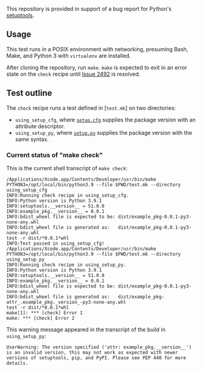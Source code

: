 This repository is provided in support of a bug report for Python's [setuptools](https://github.com/pypa/setuptools).


## Usage

This test runs in a POSIX environment with networking, presuming Bash, Make, and Python 3 with `virtualenv` are installed.

After cloning the repository, run `make`.  `make` is expected to exit in an error state on the `check` recipe until [Issue 2492](https://github.com/pypa/setuptools/issues/2492) is resolved.


## Test outline

The `check` recipe runs a test defined in [`test.mk`] on two directories:
* `using_setup_cfg`, where [`setup.cfg`](using_setup_cfg/setup.cfg) supplies the package version with an attribute descriptor.
* `using_setup_py`, where [`setup.py`](using_setup_py/setup.py) supplies the package version with the same syntax.


### Current status of "make check"

This is the current shell transcript of `make check`:

```
/Applications/Xcode.app/Contents/Developer/usr/bin/make PYTHON3=/opt/local/bin/python3.9 --file $PWD/test.mk --directory using_setup_cfg
INFO:Running check recipe in using_setup_cfg.
INFO:Python version is Python 3.9.1
INFO:setuptools.__version__ = 51.0.0
INFO:example_pkg.__version__ = 0.0.1
INFO:bdist_wheel file is expected to be: dist/example_pkg-0.0.1-py3-none-any.whl
INFO:bdist_wheel file is generated as:   dist/example_pkg-0.0.1-py3-none-any.whl
test -r dist/*0.0.1*whl
INFO:Test passed in using_setup_cfg!
/Applications/Xcode.app/Contents/Developer/usr/bin/make PYTHON3=/opt/local/bin/python3.9 --file $PWD/test.mk --directory using_setup_py
INFO:Running check recipe in using_setup_py.
INFO:Python version is Python 3.9.1
INFO:setuptools.__version__ = 51.0.0
INFO:example_pkg.__version__ = 0.0.1
INFO:bdist_wheel file is expected to be: dist/example_pkg-0.0.1-py3-none-any.whl
INFO:bdist_wheel file is generated as:   dist/example_pkg-attr_.example_pkg._version_-py3-none-any.whl
test -r dist/*0.0.1*whl
make[1]: *** [check] Error 1
make: *** [check] Error 2
```

This warning message appeared in the transcript of the build in `using_setup_py`:

```
UserWarning: The version specified ('attr: example_pkg.__version__') is an invalid version, this may not work as expected with newer versions of setuptools, pip, and PyPI. Please see PEP 440 for more details.
```
